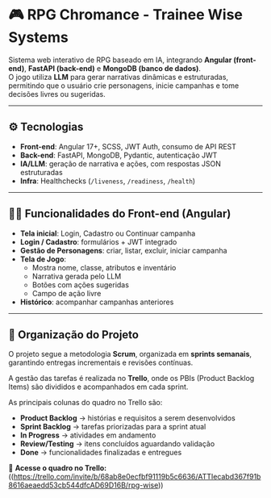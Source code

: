 # 🎮 RPG Chromance - Trainee Wise Systems

Sistema web interativo de RPG baseado em IA, integrando **Angular (front-end)**, **FastAPI (back-end)** e **MongoDB (banco de dados)**.  
O jogo utiliza **LLM** para gerar narrativas dinâmicas e estruturadas, permitindo que o usuário crie personagens, inicie campanhas e tome decisões livres ou sugeridas.

---

## ⚙️ Tecnologias
- **Front-end**: Angular 17+, SCSS, JWT Auth, consumo de API REST  
- **Back-end**: FastAPI, MongoDB, Pydantic, autenticação JWT  
- **IA/LLM**: geração de narrativa e ações, com respostas JSON estruturadas  
- **Infra**: Healthchecks (`/liveness`, `/readiness`, `/health`)  

---

## 🧑‍💻 Funcionalidades do Front-end (Angular)
- **Tela inicial**: Login, Cadastro ou Continuar campanha  
- **Login / Cadastro**: formulários + JWT integrado  
- **Gestão de Personagens**: criar, listar, excluir, iniciar campanha  
- **Tela de Jogo**:  
  - Mostra nome, classe, atributos e inventário  
  - Narrativa gerada pelo LLM  
  - Botões com ações sugeridas  
  - Campo de ação livre  
- **Histórico**: acompanhar campanhas anteriores  

---

## 📌 Organização do Projeto

O projeto segue a metodologia **Scrum**, organizada em **sprints semanais**, garantindo entregas incrementais e revisões contínuas.

A gestão das tarefas é realizada no **Trello**, onde os PBIs (Product Backlog Items) são divididos e acompanhados em cada sprint.  

As principais colunas do quadro no Trello são:

- **Product Backlog** → histórias e requisitos a serem desenvolvidos  
- **Sprint Backlog** → tarefas priorizadas para a sprint atual  
- **In Progress** → atividades em andamento  
- **Review/Testing** → itens concluídos aguardando validação  
- **Done** → funcionalidades finalizadas e entregues  

🔗 **Acesse o quadro no Trello:** ((https://trello.com/invite/b/68ab8e0ecfbf91119b5c6636/ATTIecabd367f91b8616aeaedd53cb544dfcAD69D16B/rpg-wise))  


